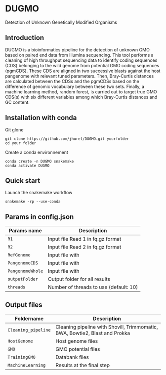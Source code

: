 # DUGMO
Detection of Unknown Genetically Modified Organisms

## Introduction

DUGMO is a bioinformatics pipeline for the detection of unknown GMO based on paired end data from Illumina sequencing. This tool performs a cleaning of high throughput sequencing data to identify coding sequences (CDS) belonging to the wild genome from potential GMO coding sequences (pgmCDS). These CDS are aligned in two successive blasts against the host pangenome with relevant tuned parameters. Then, Bray-Curtis distances are calculated between the CDSs and the pgmCDSs based on the difference of genomic vocabulary between these two sets. Finally, a machine learning method, random forest, is carried out to target true GMO CDS(s) with six different variables among which Bray-Curtis distances and GC content.

## Installation with conda 

Git glone
```
git clone https://github.com/jhurel/DUGMO.git yourfolder
cd your folder
```
Create a conda environnement 
```
conda create -n DUGMO snakemake
conda activate DUGMO
```
## Quick start

Launch the snakemake workflow
```
snakemake -rp --use-conda
```
## Params in config.json

Params name | Description
------------|------------
`R1 ` | Input file Read 1 in fq.gz format
`R2 ` | Input file Read 2 in fq.gz format
`RefGenome` | Input file with 
`PangenomeCDS` | Input file with 
`PangenomeWhole` | Input file with 
`outputFolder` | Output folder for all results
`threads` | Number of threads to use (default: 10)

## Output files

Foldername | Description
-----------|------------
`Cleaning_pipeline` | Cleaning pipeline with Shovill, Trimmomatic, BWA, Bowtie2, Blast and Prokka
`HostGenome` | Host genome files
`GMO` | GMO potential files
`TrainingGMO` | Databank files
`MachineLearning` | Results at the final step

